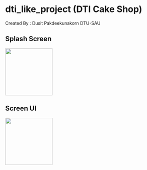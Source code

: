 # dti_like_project (DTI Cake Shop)

Created By : Dusit Pakdeekunakorn DTU-SAU

## Splash Screen
<image src="https://github.com/Dusit65/dti_like_project/blob/main/Screenshot_20240514_201235.jpg" width="150px">

## Screen UI

<!--[screenshot-1707380521215](https://github.com/Dusit65/dti_like_project/assets/113957255/b2975bc8-7865-4b20-9f77-01fab565463d)-->
<image src="https://github.com/Dusit65/dti_like_project/assets/113957255/b2975bc8-7865-4b20-9f77-01fab565463d" width="150px">



